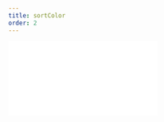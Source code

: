 ```yaml
---
title: sortColor
order: 2
---
```


<embed src="@/docs/manual/core/transform/sortColor.zh.md"></embed>
